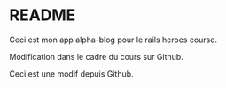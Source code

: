 # README

Ceci est mon app alpha-blog pour le rails heroes course.

Modification dans le cadre du cours sur Github.

Ceci est une modif depuis Github.
